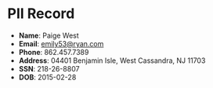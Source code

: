 # PII Record
- **Name**: Paige West
- **Email**: emily53@ryan.com
- **Phone**: 862.457.7389
- **Address**: 04401 Benjamin Isle, West Cassandra, NJ 11703
- **SSN**: 218-26-8807
- **DOB**: 2015-02-28
